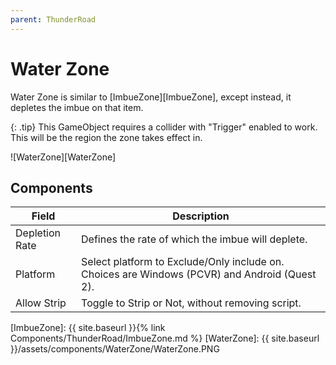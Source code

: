 ```yaml
---
parent: ThunderRoad
---
```

# Water Zone

Water Zone is similar to [ImbueZone][ImbueZone], except instead, it depletes the imbue on that item. 

{: .tip}
This GameObject requires a collider with "Trigger" enabled to work. This will be the region the zone takes effect in. 


![WaterZone][WaterZone]

## Components

| Field                       | Description
| ---                         | ---
| Depletion Rate              | Defines the rate of which the imbue will deplete.
| Platform                    | Select platform to Exclude/Only include on. Choices are Windows (PCVR) and Android (Quest 2).
| Allow Strip                 | Toggle to Strip or Not, without removing script.

[ImbueZone]: {{ site.baseurl }}{% link Components/ThunderRoad/ImbueZone.md %}
[WaterZone]: {{ site.baseurl }}/assets/components/WaterZone/WaterZone.PNG